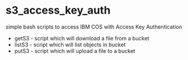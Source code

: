 # s3_access_key_auth
simple bash scripts to access IBM COS with Access Key Authentication

* getS3 - script which will download a file from a bucket
* listS3 - script which will list objects in bucket
* putS3 - script which will upload a file to a bucket

